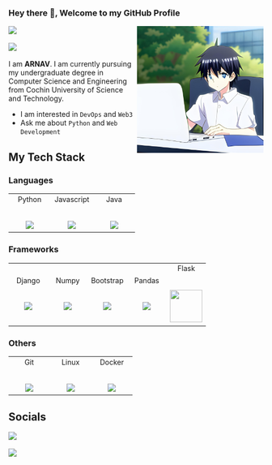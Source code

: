 
### Hey there 👋, Welcome to my GitHub Profile

<p>
    <img src="https://github.com/bhagyajkumar/bhagyajkumar/blob/main/assets/image.png?raw=true" | width = 250 align="right">
</p>


![](https://komarev.com/ghpvc/?username=bhagyajkumar&color=010040&style=flat-square)<br>

<img src='https://img.shields.io/badge/Web%20Developer-5555555?style=for-the-badge&logoColor=green'>

I am **ARNAV**. I am currently pursuing my undergraduate degree in Computer Science and Engineering from Cochin University of Science and Technology.

- I am interested in `DevOps` and `Web3`
- Ask me about `Python` and `Web Development`
  
## My Tech Stack

### Languages

<table>
    <tbody>
        <tr vallign="top">
            <td width="33%" align="center">
                <span>Python</span><br><br><br>
                <img height="64px" src="https://cdn4.iconfinder.com/data/icons/logos-and-brands/512/267_Python_logo-128.png">
            </td>
            <td width="33%" align="center">
                <span>Javascript</span><br><br><br>
                <img height="64px" src="https://upload.wikimedia.org/wikipedia/commons/thumb/9/99/Unofficial_JavaScript_logo_2.svg/2048px-Unofficial_JavaScript_logo_2.svg.png">
            </td>
            <td width="33%" align="center">
                <span>Java</span><br><br><br>
                <img height="64px" src="https://www.vectorlogo.zone/logos/java/java-ar21.svg">
            </td>
        </tr>
    </tbody>
</table> 

### Frameworks

<table>
    <tbody>
        <tr vallign="top">
            <td width="20%" align="center">
                <span>Django</span><br><br><br>
                <img height="64px" src="https://avatars.githubusercontent.com/u/27804?s=280&v=4">
            </td>
            <td width="20%" align="center">
                <span>Numpy</span><br><br><br>
                <img height="64px" src="https://numpy.org/images/numpy-image.jpg">
            </td>
            <td width="20%" align="center">
                <span>Bootstrap</span><br><br><br>
                <img height="64px" src="https://cdn-icons-png.flaticon.com/512/5968/5968672.png">
            <td width="20%" align="center">
                <span>Pandas</span><br><br><br>
                <img width="64px" src="https://upload.wikimedia.org/wikipedia/commons/thumb/e/ed/Pandas_logo.svg/640px-Pandas_logo.svg.png">
            </td>
                <td width="20%" align="center">
                <span>Flask</span><br><br><br>
                <img height="64px" width="100%" src="https://d33wubrfki0l68.cloudfront.net/f56ad0f0dcecea5eefc91d3e7205190003158142/972e2/blog/python-api-deployment-rstudio-flask/flask.png">
            </td>
        </tr>
    </tbody>
</table> 


### Others

<table>
    <tbody>
        <tr vallign="top">
            <td width="25%" align="center">
                <span>Git</span><br><br><br>
                <img height="64px" src="https://git-scm.com/images/logos/downloads/Git-Icon-1788C.png">
            </td>
            <td width="25%" align="center">
                <span>Linux</span><br><br><br>
                <img height="64px" src="https://logos-world.net/wp-content/uploads/2020/09/Linux-Logo-1996-present.png">
            </td>
            <td width="25%" align="center">
                <span>Docker</span><br><br><br>
                <img height="64px" src="https://cdn.icon-icons.com/icons2/2699/PNG/512/docker_tile_logo_icon_168248.png">
            </td>
        </tr>
    </tbody>
</table>


## Socials

<a href = "https://instagram.com/deltawing.0700">
    <p>
        <img width="50px" src="https://upload.wikimedia.org/wikipedia/commons/thumb/e/e7/Instagram_logo_2016.svg/2048px-Instagram_logo_2016.svg.png"/>
    </p>
</a>

<a href = "https://www.linkedin.com/in/bhagyajkumar/">
    <p>
        <img width="50px" src="https://cdn-icons-png.flaticon.com/512/174/174857.png"/>
    </p>
</a>
